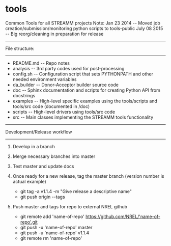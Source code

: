 tools
=====

Common Tools for all STREAMM projects
Note:
  Jan  23 2014 -- Moved job creation/submission/monitoring python scripts to tools-public
  July 08 2015 -- Big reorg/cleaning in preparation for release


*****************
File structure:
*****************

- README.md  -- Repo notes
- analysis   -- 3rd party codes used for post-processing
- config.sh  -- Configuration script that sets PYTHONPATH and other needed environment variables
- da_builder -- Donor-Acceptor builder source code
- doc        -- Sphinx documentation and scripts for creating Python API from docstrings
- examples   -- High-level specific examples using the tools/scripts and tools/src code (documented in /doc)
- scripts    -- High-level drivers using tools/src code
- src        -- Main classes implementing the STREAMM tools functionality

********************************
Development/Release workflow
********************************

1. Develop in a branch

2. Merge necessary branches into master

3. Test master and update docs

4. Once ready for a new release, tag the master branch (version number is actual example)
   *  git tag -a v1.1.4 -m "Give release a descriptive name"
   *  git push origin --tags

5. Push master and tags for repo to external NREL github
   *  git remote add 'name-of-repo' https://github.com/NREL/'name-of-repo'.git
   *  git push -u 'name-of-repo'  master
   *  git push -u 'name-of-repo'  v1.1.4
   *  git remote rm 'name-of-repo'
